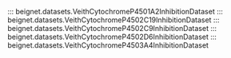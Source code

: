 ::: beignet.datasets.VeithCytochromeP4501A2InhibitionDataset
::: beignet.datasets.VeithCytochromeP4502C19InhibitionDataset
::: beignet.datasets.VeithCytochromeP4502C9InhibitionDataset
::: beignet.datasets.VeithCytochromeP4502D6InhibitionDataset
::: beignet.datasets.VeithCytochromeP4503A4InhibitionDataset
